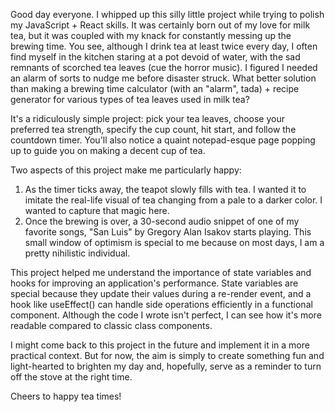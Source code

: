 Good day everyone. I whipped up this silly little project while trying to polish my JavaScript + React skills. It was certainly born out of my love for milk tea, but it was coupled with my knack for constantly messing up the brewing time. You see, although I drink tea at least twice every day, I often find myself in the kitchen staring at a pot devoid of water, with the sad remnants of scorched tea leaves (cue the horror music). I figured I needed an alarm of sorts to nudge me before disaster struck. What better solution than making a brewing time calculator (with an "alarm", tada) + recipe generator for various types of tea leaves used in milk tea?

It's a ridiculously simple project: pick your tea leaves, choose your preferred tea strength, specify the cup count, hit start, and follow the countdown timer. You'll also notice a quaint notepad-esque page popping up to guide you on making a decent cup of tea.

Two aspects of this project make me particularly happy:
1) As the timer ticks away, the teapot slowly fills with tea. I wanted it to imitate the real-life visual of tea changing from a pale to a darker color. I wanted to capture that magic here.
2) Once the brewing is over, a 30-second audio snippet of one of my favorite songs, "San Luis" by Gregory Alan Isakov starts playing. This small window of optimism is special to me because on most days, I am a pretty nihilistic individual. 

This project helped me understand the importance of state variables and hooks for improving an application's performance. State variables are special because they update their values during a re-render event, and a hook like useEffect() can handle side operations efficiently in a functional component. Although the code I wrote isn't perfect, I can see how it's more readable compared to classic class components.

I might come back to this project in the future and implement it in a more practical context. But for now, the aim is simply to create something fun and light-hearted to brighten my day and, hopefully, serve as a reminder to turn off the stove at the right time.

Cheers to happy tea times!

